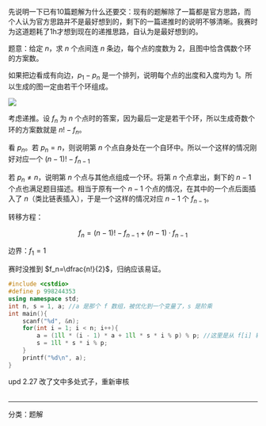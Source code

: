   
  
先说明一下已有10篇题解为什么还要交：现有的题解除了一篇都是官方思路，而个人认为官方思路并不是最好想到的，剩下的一篇递推时的说明不够清晰。我赛时为这道题耗了1h才想到现在的递推思路，自认为是最好想到的。  
  
题意：给定 $n$，求 $n$ 个点间连 $n$ 条边，每个点的度数为 $2$，且图中恰含偶数个环的方案数。  
  
如果把边看成有向边，$p_1-p_n$ 是一个排列，说明每个点的出度和入度均为 $1$。所以生成的图一定由若干个环组成。  
  
![](https://cdn.luogu.com.cn/upload/image_hosting/218cg5hz.png)  
  
考虑递推。设 $f_n$ 为 $n$ 个点时的答案，因为最后一定是若干个环，所以生成奇数个环的方案数就是 $n!-f_n$。  
  
看 $p_n$。若 $p_n=n$，则说明第 $n$ 个点自身处在一个自环中。所以一个这样的情况刚好对应一个 $(n-1)!-f_{n-1}$  
  
若 $p_n \neq n$，说明第 $n$ 个点与其他点组成一个环。将第 $n$ 个点拿出，剩下的 $n-1$ 个点也满足题目描述。相当于原有一个 $n-1$ 个点的情况，在其中的一个点后面插入了 $n$（类比链表插入），于是一个这样的情况对应 $n-1$ 个 $f_{n-1}$。  
  
转移方程：  
  
  
$$  
  f_n=(n-1)! - f_{n-1} + (n-1) \cdot f_{n-1}  
$$  
    
  
边界：$f_1=1$  
  
赛时没推到 $f_n=\dfrac{n!}{2}$，归纳应该易证。  
```cpp  
#include <cstdio>  
#define p 998244353  
using namespace std;  
int n, s = 1, a; //a 是那个 f 数组，被优化到一个变量了，s 是阶乘  
int main(){  
    scanf("%d", &n);  
    for(int i = 1; i < n; i++){  
        a = (1ll * (i - 1) * a + 1ll * s * i % p) % p; //这里是从 f[i] 转移至 f[i+1]  
        s = 1ll * s * i % p;  
    }  
    printf("%d\n", a);  
}   
```  
  
upd 2\.27 改了文中多处式子，重新审核  
<br>  
  

-----
分类：题解